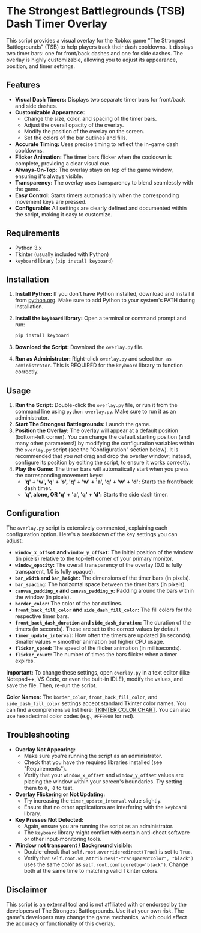 # The Strongest Battlegrounds (TSB) Dash Timer Overlay

This script provides a visual overlay for the Roblox game "The Strongest Battlegrounds" (TSB) to help players track their dash cooldowns. It displays two timer bars: one for front/back dashes and one for side dashes.  The overlay is highly customizable, allowing you to adjust its appearance, position, and timer settings.

## Features

*   **Visual Dash Timers:** Displays two separate timer bars for front/back and side dashes.
*   **Customizable Appearance:**
    *   Change the size, color, and spacing of the timer bars.
    *   Adjust the overall opacity of the overlay.
    *   Modify the position of the overlay on the screen.
    *   Set the colors of the bar outlines and fills.
*   **Accurate Timing:** Uses precise timing to reflect the in-game dash cooldowns.
*   **Flicker Animation:** The timer bars flicker when the cooldown is complete, providing a clear visual cue.
*   **Always-On-Top:** The overlay stays on top of the game window, ensuring it's always visible.
*   **Transparency:** The overlay uses transparency to blend seamlessly with the game.
*   **Easy Control:** Starts timers automatically when the corresponding movement keys are pressed.
*   **Configurable:** All settings are clearly defined and documented within the script, making it easy to customize.

## Requirements

*   Python 3.x
*   Tkinter (usually included with Python)
*   `keyboard` library (`pip install keyboard`)

## Installation

1.  **Install Python:** If you don't have Python installed, download and install it from [python.org](https://www.python.org/). Make sure to add Python to your system's PATH during installation.
2.  **Install the `keyboard` library:** Open a terminal or command prompt and run:

    ```bash
    pip install keyboard
    ```
3.  **Download the Script:** Download the `overlay.py` file.
4. **Run as Administrator:** Right-click `overlay.py` and select `Run as administrator`.  This is REQUIRED for the `keyboard` library to function correctly.

## Usage

1.  **Run the Script:**  Double-click the `overlay.py` file, or run it from the command line using `python overlay.py`.  Make sure to run it as an administrator.
2.  **Start The Strongest Battlegrounds:** Launch the game.
3.  **Position the Overlay:** The overlay will appear at a default position (bottom-left corner).  You can change the default starting position (and many other parameters!) by modifying the configuration variables within the `overlay.py` script (see the "Configuration" section below).  It is recommended that you *not* drag and drop the overlay window; instead, configure its position by editing the script, to ensure it works correctly.
4.  **Play the Game:** The timer bars will automatically start when you press the corresponding movement keys:
    *   **'q' + 'w', 'q' + 's', 'q' + 'w' + 'a', 'q' + 'w' + 'd':**  Starts the front/back dash timer.
    *  **'q', alone, OR 'q' + 'a', 'q' + 'd':** Starts the side dash timer.

## Configuration

The `overlay.py` script is extensively commented, explaining each configuration option. Here's a breakdown of the key settings you can adjust:

*   **`window_x_offset` and `window_y_offset`:**  The initial position of the window (in pixels) relative to the top-left corner of your primary monitor.
*   **`window_opacity`:**  The overall transparency of the overlay (0.0 is fully transparent, 1.0 is fully opaque).
*   **`bar_width` and `bar_height`:** The dimensions of the timer bars (in pixels).
*   **`bar_spacing`:** The horizontal space between the timer bars (in pixels).
*   **`canvas_padding_x` and `canvas_padding_y`:** Padding around the bars within the window (in pixels).
*   **`border_color`:** The color of the bar outlines.
*   **`front_back_fill_color` and `side_dash_fill_color`:** The fill colors for the respective timer bars.
*   **`front_back_dash_duration` and `side_dash_duration`:**  The duration of the timers (in seconds).  These are set to the correct values by default.
*   **`timer_update_interval`:** How often the timers are updated (in seconds). Smaller values = smoother animation but higher CPU usage.
*   **`flicker_speed`:**  The speed of the flicker animation (in milliseconds).
*   **`flicker_count`:**  The number of times the bars flicker when a timer expires.

**Important:** To change these settings, open `overlay.py` in a text editor (like Notepad++, VS Code, or even the built-in IDLE), modify the values, and save the file.  Then, re-run the script.

**Color Names:** The `border_color`, `front_back_fill_color`, and `side_dash_fill_color` settings accept standard Tkinter color names. You can find a comprehensive list here: [TKINTER COLOR CHART](https://cs111.wellesley.edu/archive/cs111_fall14/public_html/labs/lab12/tkintercolor.html).  You can also use hexadecimal color codes (e.g., `#FF0000` for red).

## Troubleshooting

*   **Overlay Not Appearing:**
    *   Make sure you're running the script as an administrator.
    *   Check that you have the required libraries installed (see "Requirements").
    *   Verify that your `window_x_offset` and `window_y_offset` values are placing the window within your screen's boundaries.  Try setting them to `0, 0` to test.
*   **Overlay Flickering or Not Updating:**
    *   Try increasing the `timer_update_interval` value slightly.
    *   Ensure that no other applications are interfering with the `keyboard` library.
*   **Key Presses Not Detected:**
    *   Again, ensure you are running the script as an administrator.
    *   The `keyboard` library might conflict with certain anti-cheat software or other input-monitoring tools.
*  **Window not transparent / Background visible**:
    * Double-check that `self.root.overrideredirect(True)` is set to `True`.
    * Verify that `self.root.wm_attributes("-transparentcolor", "black")` uses the same color as `self.root.configure(bg='black')`. Change both at the same time to matching valid Tkinter colors.

## Disclaimer

This script is an external tool and is not affiliated with or endorsed by the developers of The Strongest Battlegrounds. Use it at your own risk.  The game's developers may change the game mechanics, which could affect the accuracy or functionality of this overlay.
